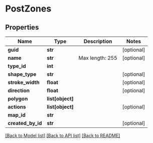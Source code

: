 # PostZones

## Properties
Name | Type | Description | Notes
------------ | ------------- | ------------- | -------------
**guid** | **str** |  | [optional] 
**name** | **str** | Max length: 255 | [optional] 
**type_id** | **int** |  | 
**shape_type** | **str** |  | [optional] 
**stroke_width** | **float** |  | [optional] 
**direction** | **float** |  | [optional] 
**polygon** | **list[object]** |  | 
**actions** | **list[object]** |  | [optional] 
**map_id** | **str** |  | 
**created_by_id** | **str** |  | [optional] 

[[Back to Model list]](../README.md#documentation-for-models) [[Back to API list]](../README.md#documentation-for-api-endpoints) [[Back to README]](../README.md)


